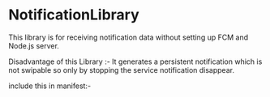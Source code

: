 # NotificationLibrary

This library is for receiving notification data without setting up FCM and Node.js server.

Disadvantage of this Library :- It generates a persistent notification which is not swipable so only by stopping the service notification disappear.

include this in manifest:-
<service
            android:name=".NotiService"
            android:enabled="true"
            android:exported="true">
</service>
